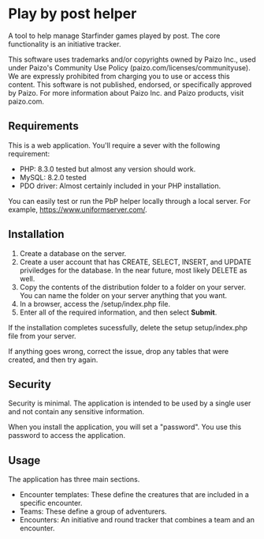 # Play by post helper

A tool to help manage Starfinder games played by post. The core functionality is an initiative tracker.

This software uses trademarks and/or copyrights owned by Paizo Inc., used under Paizo's Community Use Policy (paizo.com/licenses/communityuse). We are expressly prohibited from charging you to use or access this content. This software is not published, endorsed, or specifically approved by Paizo. For more information about Paizo Inc. and Paizo products, visit paizo.com.

## Requirements

This is a web application. You'll require a sever with the following requirement:

* PHP: 8.3.0 tested but almost any version should work.
* MySQL: 8.2.0 tested
* PDO driver: Almost certainly included in your PHP installation.

You can easily test or run the PbP helper locally through a local server. For example, https://www.uniformserver.com/.

## Installation

1. Create a database on the server.
2. Create a user account that has CREATE, SELECT, INSERT, and UPDATE priviledges for the database. In the near future, most likely DELETE as well.
3. Copy the contents of the distribution folder to a folder on your server. You can name the folder on your server anything that you want.
4. In a browser, access the /setup/index.php file.
5. Enter all of the required information, and then select **Submit**.

If the installation completes sucessfully, delete the setup setup/index.php file from your server.

If anything goes wrong, correct the issue, drop any tables that were created, and then try again.

## Security

Security is minimal. The application is intended to be used by a single user and not contain any sensitive information.

When you install the application, you will set a "password". You use this password to access the application.

## Usage

The application has three main sections.

* Encounter templates: These define the creatures that are included in a specific encounter.
* Teams: These define a group of adventurers.
* Encounters: An initiative and round tracker that combines a team and an encounter.